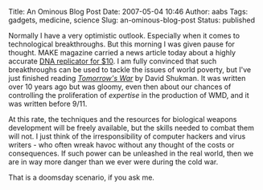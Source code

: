 Title: An Ominous Blog Post
Date: 2007-05-04 10:46
Author: aabs
Tags: gadgets, medicine, science
Slug: an-ominous-blog-post
Status: published

Normally I have a very optimistic outlook. Especially when it comes to technological breakthroughs. But this morning I was given pause for thought. MAKE magazine carried a news article today about a highly accurate [DNA replicator for \$10](http://www.makezine.com/blog/archive/2007/05/10_dna_replicator.html?CMP=OTC-0D6B48984890). I am fully convinced that such breakthroughs can be used to tackle the issues of world poverty, but I've just finished reading *[Tomorrow's War](http://www.amazon.com/Tomorrows-War-Threat-High-Technology-Weapons/dp/0151001987)* by David Shukman. It was written over 10 years ago but was gloomy, even then about our chances of controlling the proliferation of *expertise* in the production of WMD, and it was written before 9/11.

At this rate, the techniques and the resources for biological weapons development will be freely available, but the skills needed to combat them will not. I just think of the irresponsibility of computer hackers and virus writers - who often wreak havoc without any thought of the costs or consequences. If such power can be unleashed in the real world, then we are in way more danger than we ever were during the cold war.

That is a doomsday scenario, if you ask me.
